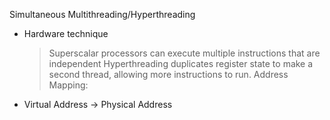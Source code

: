 Simultaneous Multithreading/Hyperthreading
- Hardware technique
  > Superscalar processors can execute multiple instructions that are independent
  > Hyperthreading duplicates register state to make a second thread, allowing more
    instructions to run.
Address Mapping:
- Virtual Address -> Physical Address
